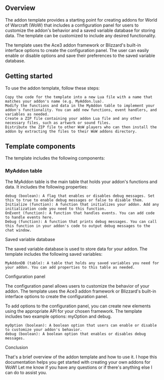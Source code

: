 ## Overview

The addon template provides a starting point for creating addons for World of Warcraft (WoW) that includes a configuration panel for users to customize the addon's behavior and a saved variable database for storing data. The template can be customized to include any desired functionality.

The template uses the Ace3 addon framework or Blizzard's built-in interface options to create the configuration panel. The user can easily enable or disable options and save their preferences to the saved variable database.

## Getting started

To use the addon template, follow these steps:

    Copy the code for the template into a new Lua file with a name that matches your addon's name (e.g. MyAddon.lua).
    Modify the functions and data in the MyAddon table to implement your addon's functionality. You can add new functions, event handlers, and variables as needed.
    Create a ZIP file containing your addon Lua file and any other necessary files, such as artwork or sound files.
    Distribute the ZIP file to other WoW players who can then install the addon by extracting the files to their WoW addons directory.

## Template components

The template includes the following components:
### MyAddon table

The MyAddon table is the main table that holds your addon's functions and data. It includes the following properties:

    debug (boolean): A flag that enables or disables debug messages. Set this to true to enable debug messages or false to disable them.
    Initialize (function): A function that initializes your addon. Add any initialization code you need to this function.
    OnEvent (function): A function that handles events. You can add code to handle events here.
    Debug (function): A function that prints debug messages. You can call this function in your addon's code to output debug messages to the chat window.

Saved variable database

The saved variable database is used to store data for your addon. The template includes the following saved variables:

    MyAddonDB (table): A table that holds any saved variables you need for your addon. You can add properties to this table as needed.

Configuration panel

The configuration panel allows users to customize the behavior of your addon. The template uses the Ace3 addon framework or Blizzard's built-in interface options to create the configuration panel.

To add options to the configuration panel, you can create new elements using the appropriate API for your chosen framework. The template includes two example options: myOption and debug.

    myOption (boolean): A boolean option that users can enable or disable to customize your addon's behavior.
    debug (boolean): A boolean option that enables or disables debug messages.

Conclusion

That's a brief overview of the addon template and how to use it. I hope this documentation helps you get started with creating your own addons for WoW! Let me know if you have any questions or if there's anything else I can do to assist you.
